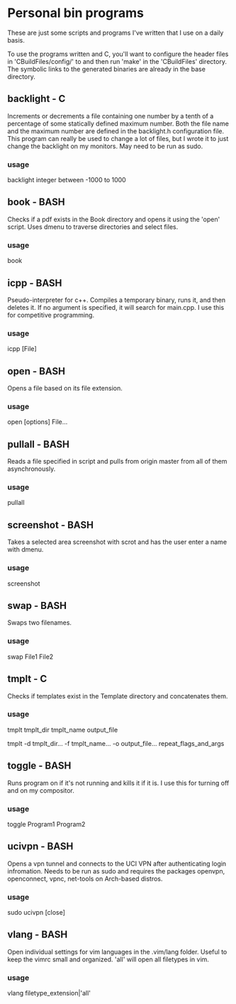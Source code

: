 # Personal bin programs

These are just some scripts and programs I've written that I use on a daily basis.

To use the programs written and C, you'll want to configure the header files
in 'CBuildFiles/config/' to and then run 'make' in the 'CBuildFiles' directory.
The symbolic links to the generated binaries are already in the base directory.

## backlight - C

Increments or decrements a file containing one number by a tenth of a percentage of some
statically defined maximum number. Both the file name and the maximum number
are defined in the backlight.h configuration file. This program can really be used to
change a lot of files, but I wrote it to just change the backlight on my
monitors. May need to be run as sudo.

### usage

backlight integer between -1000 to 1000

## book - BASH

Checks if a pdf exists in the Book directory and opens it using the 'open'
script. Uses dmenu to traverse directories and select files.

### usage

book

## icpp - BASH

Pseudo-interpreter for c++. Compiles a temporary binary, runs it, and then deletes it. If no argument is specified, it will search for main.cpp. I use this for competitive programming.

### usage

icpp [File]

## open - BASH

Opens a file based on its file extension.

### usage

open [options] File...

## pullall - BASH

Reads a file specified in script and pulls from origin master from all of them
asynchronously.

### usage

pullall

## screenshot - BASH

Takes a selected area screenshot with scrot and has the user enter a name with
dmenu.

### usage

screenshot

## swap - BASH

Swaps two filenames.

### usage

swap File1 File2

## tmplt - C

Checks if templates exist in the Template directory and concatenates them.

### usage

tmplt tmplt\_dir tmplt\_name output\_file

tmplt -d tmplt\_dir... -f tmplt\_name... -o output\_file... repeat\_flags\_and\_args

## toggle - BASH

Runs program on if it's not running and kills it if it is. I use this for
turning off and on my compositor.

### usage

toggle Program1 Program2

## ucivpn - BASH

Opens a vpn tunnel and connects to the UCI VPN after authenticating login
infromation. Needs to be run as sudo and requires the packages openvpn,
openconnect, vpnc, net-tools on Arch-based distros.

### usage

sudo ucivpn [close]

## vlang - BASH

Open individual settings for vim languages in the .vim/lang folder. Useful
to keep the vimrc small and organized. 'all' will open all filetypes in vim.

### usage

vlang filetype\_extension|'all'
